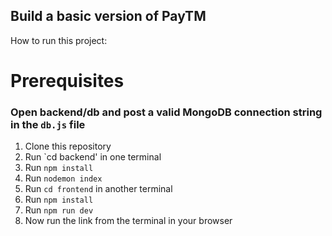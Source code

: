 
## Build a basic version of PayTM

How to run this project:

# Prerequisites
### Open backend/db and post a valid MongoDB connection string in the `db.js` file



1. Clone this repository
2. Run `cd backend' in one terminal
3. Run `npm install`
4. Run `nodemon index`
5. Run `cd frontend` in another terminal
6. Run `npm install`
7. Run `npm run dev`
8. Now run the link from the terminal in your browser
